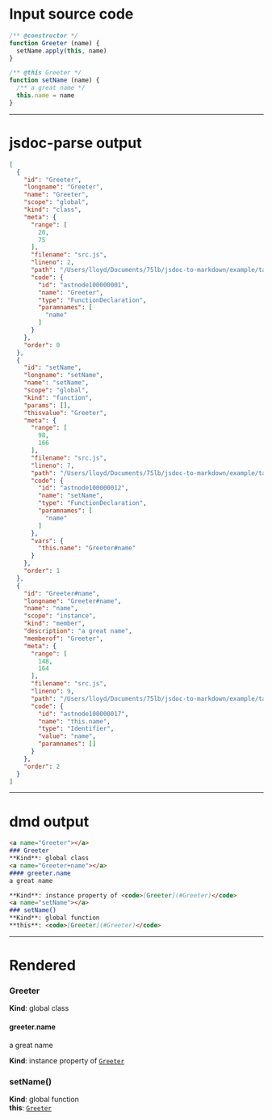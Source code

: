 # Input source code
```js
/** @constructor */
function Greeter (name) {
  setName.apply(this, name)
}

/** @this Greeter */
function setName (name) {
  /** a great name */
  this.name = name
}

```

* * * 

# jsdoc-parse output
```json
[
  {
    "id": "Greeter",
    "longname": "Greeter",
    "name": "Greeter",
    "scope": "global",
    "kind": "class",
    "meta": {
      "range": [
        20,
        75
      ],
      "filename": "src.js",
      "lineno": 2,
      "path": "/Users/lloyd/Documents/75lb/jsdoc-to-markdown/example/tags/this",
      "code": {
        "id": "astnode100000001",
        "name": "Greeter",
        "type": "FunctionDeclaration",
        "paramnames": [
          "name"
        ]
      }
    },
    "order": 0
  },
  {
    "id": "setName",
    "longname": "setName",
    "name": "setName",
    "scope": "global",
    "kind": "function",
    "params": [],
    "thisvalue": "Greeter",
    "meta": {
      "range": [
        98,
        166
      ],
      "filename": "src.js",
      "lineno": 7,
      "path": "/Users/lloyd/Documents/75lb/jsdoc-to-markdown/example/tags/this",
      "code": {
        "id": "astnode100000012",
        "name": "setName",
        "type": "FunctionDeclaration",
        "paramnames": [
          "name"
        ]
      },
      "vars": {
        "this.name": "Greeter#name"
      }
    },
    "order": 1
  },
  {
    "id": "Greeter#name",
    "longname": "Greeter#name",
    "name": "name",
    "scope": "instance",
    "kind": "member",
    "description": "a great name",
    "memberof": "Greeter",
    "meta": {
      "range": [
        148,
        164
      ],
      "filename": "src.js",
      "lineno": 9,
      "path": "/Users/lloyd/Documents/75lb/jsdoc-to-markdown/example/tags/this",
      "code": {
        "id": "astnode100000017",
        "name": "this.name",
        "type": "Identifier",
        "value": "name",
        "paramnames": []
      }
    },
    "order": 2
  }
]
```

* * * 

# dmd output
```markdown
<a name="Greeter"></a>
### Greeter
**Kind**: global class  
<a name="Greeter+name"></a>
#### greeter.name
a great name

**Kind**: instance property of <code>[Greeter](#Greeter)</code>  
<a name="setName"></a>
### setName()
**Kind**: global function  
**this**: <code>[Greeter](#Greeter)</code>  
```

* * * 

# Rendered
<a name="Greeter"></a>
### Greeter
**Kind**: global class  
<a name="Greeter+name"></a>
#### greeter.name
a great name

**Kind**: instance property of <code>[Greeter](#Greeter)</code>  
<a name="setName"></a>
### setName()
**Kind**: global function  
**this**: <code>[Greeter](#Greeter)</code>  
